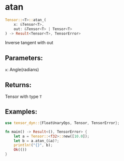 # atan
```rust
Tensor::<T>::atan_(
    x: &Tensor<T>, 
    out: &Tensor<T> | Tensor<T>
) -> Result<Tensor<T>, TensorError>
```
Inverse tangent with out
## Parameters:
`x`: Angle(radians)
## Returns:
Tensor with type `T`
## Examples:
```rust
use tensor_dyn::{FloatUnaryOps, Tensor, TensorError};

fn main() -> Result<(), TensorError> {
    let a = Tensor::<f32>::new([10.0]);
    let b = a.atan_(&a)?;
    println!("{}", b);
    Ok(())
}
```